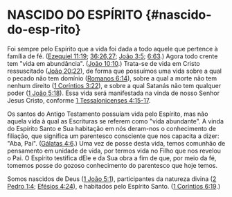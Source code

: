 # NASCIDO DO ESPÍRITO {#nascido-do-esp-rito}

Foi sempre pelo Espírito que a vida foi dada a todo aquele que pertence à família de fé. ([Ezequiel 11:19](http://bibliaonline.com.br/acf/ez/11/19); [36:26,27](http://bibliaonline.com.br/acf/ez/36/26-27); [João 3:5](http://bibliaonline.com.br/acf/jo/3/5); [6:63](http://bibliaonline.com.br/acf/jo/6/63).) Agora todo crente tem &quot;vida em abundância&quot;. ([João 10:10](http://bibliaonline.com.br/acf/jo/10/10).) Trata-se de vida em Cristo ressuscitado ([João 20:22](http://bibliaonline.com.br/acf/jo/20/22)), de forma que possuímos uma vida sobre a qual o pecado não tem domínio ([Romanos 6:14](http://bibliaonline.com.br/acf/rm/6/14)), sobre a qual a morte não tem nenhum direito ([1 Coríntios 3:22](http://bibliaonline.com.br/acf/1co/3/22)), e sobre a qual Satanás não tem qualquer poder ([1 João 5:18](http://bibliaonline.com.br/acf/1jo/5/18)). Essa vida será manifestada na vinda de nosso Senhor Jesus Cristo, conforme [1 Tessalonicenses 4:15-17](http://bibliaonline.com.br/acf/1ts/4/15-17).

Os santos do Antigo Testamento possuíam vida pelo Espírito, mas não aquela vida à qual as Escrituras se referem como &quot;vida abundante&quot;. A vinda do Espírito Santo e Sua habitação em nós deram-nos o conhecimento de filiação, que significa um parentesco consciente que nos capacita a dizer: &quot;Aba, Pai&quot;. ([Gálatas 4:6](http://bibliaonline.com.br/acf/gl/4/6).) Uma vez de posse desta vida, temos comunhão de pensamento em unidade de vida, por termos vida no Filho que nos revelou o Pai. O Espírito testifica dEle e da Sua obra a fim de que, por meio da fé, tomemos posse do gozoso conhecimento do parentesco que hoje temos.

Somos nascidos de Deus ([1 João 5:1](http://bibliaonline.com.br/acf/1jo/5/1)), participantes da natureza divina ([2 Pedro 1:4](http://bibliaonline.com.br/acf/2pe/1/4); [Efésios 4:24](http://bibliaonline.com.br/acf/ef/4/24)), e habitados pelo Espírito Santo. ([1 Coríntios 6:19](http://bibliaonline.com.br/acf/1co/6/19).)